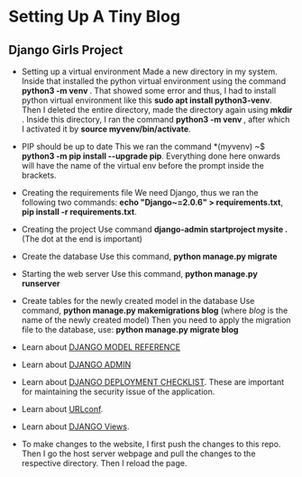 # Setting Up A Tiny Blog

## Django Girls Project

- Setting up a virtual environment
Made a new directory in my system. Inside that installed the python virtual environment using the command **python3 -m venv <virtual-environment-name>**. That showed some error and thus, I had to install python virtual environment like this **sudo apt install python3-venv**. Then I deleted the entire directory, made the directory again using **mkdir <directory-name>**. Inside this directory, I ran the command **python3 -m venv <virtual-environment-name>**, after which I activated it by **source myvenv/bin/activate**.

- PIP should be up to date
This we ran the command *(myvenv) ~$ **python3 -m pip install --upgrade pip**. Everything done here onwards will have the name of the virtual env before the prompt inside the brackets.

- Creating the requirements file
We need Django, thus we ran the following two commands: **echo "Django~=2.0.6" > requirements.txt**, **pip install -r requirements.txt**. 

- Creating the project
Use command **django-admin startproject mysite .** (The dot at the end is important)

- Create the database
Use this command, **python manage.py migrate**

- Starting the web server
Use this command, **python manage.py runserver**

- Create tables for the newly created model in the database
Use command, **python manage.py makemigrations blog** (where *blog* is the name of the newly created model)
Then you need to apply the migration file to the database, use: **python manage.py migrate blog**

- Learn about [DJANGO MODEL REFERENCE](https://docs.djangoproject.com/en/2.0/ref/models/fields/#field-types)

- Learn about [DJANGO ADMIN](https://docs.djangoproject.com/en/2.0/ref/contrib/admin/)
- Learn about [DJANGO DEPLOYMENT CHECKLIST](https://docs.djangoproject.com/en/2.0/howto/deployment/checklist/). These are important for maintaining the security issue of the application.

- Learn about [URLconf](https://docs.djangoproject.com/en/2.0/topics/http/urls/).

- Learn about [DJANGO Views](https://docs.djangoproject.com/en/2.0/topics/http/views/).

- To make changes to the website, I first push the changes to this repo. Then I go the host server webpage and pull the changes to the respective directory. Then I reload the page.